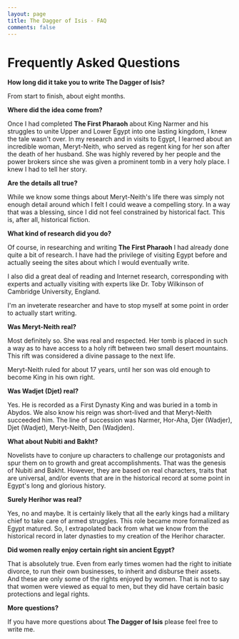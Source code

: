 ```yaml
---
layout: page
title: The Dagger of Isis - FAQ
comments: false
---
```

# Frequently Asked Questions

**How long did it take you to write The Dagger of Isis?**

From start to finish, about eight months.

**Where did the idea come from?**

Once I had completed **The First Pharaoh** about King Narmer and his struggles to unite Upper and Lower Egypt into one lasting kingdom, I knew the tale wasn't over. In my research and in visits to Egypt, I learned about an incredible woman, Meryt-Neith, who served as regent king for her son after the death of her husband. She was highly revered by her people and the power brokers since she was given a prominent tomb in a very holy place. I knew I had to tell her story.

**Are the details all true?**

While we know some things about Meryt-Neith's life there was simply not enough detail around which I felt I could weave a compelling story. In a way that was a blessing, since I did not feel constrained by historical fact. This is, after all, historical fiction. 

**What kind of research did you do?**

Of course, in researching and writing **The First Pharaoh** I had already done quite a bit of research. I have had the privilege of visiting Egypt before and actually seeing the sites about which I would eventually write. 

I also did a great deal of reading and Internet research, corresponding with experts and actually visiting with experts like Dr. Toby Wilkinson of Cambridge University, England. 

I'm an inveterate researcher and have to stop myself at some point in order to actually start writing.

**Was Meryt-Neith real?**

Most definitely so. She was real and respected. Her tomb is placed in such a way as to have access to a holy rift between two small desert mountains. This rift was considered a divine passage to the next life. 

Meryt-Neith ruled for about 17 years, until her son was old enough to become King in his own right. 

**Was Wadjet (Djet) real?**

Yes. He is recorded as a First Dynasty King and was buried in a tomb in Abydos. We also know his reign was short-lived and that Meryt-Neith succeeded him. The line of succession was Narmer, Hor-Aha, Djer (Wadjer), Djet (Wadjet), Meryt-Neith, Den (Wadjden). 

**What about Nubiti and Bakht?**

Novelists have to conjure up characters to challenge our protagonists and spur them on to growth and great accomplishments. That was the genesis of Nubiti and Bakht. However, they are based on real characters, traits that are universal, and/or events that are in the historical record at some point in Egypt's long and glorious history. 

**Surely Herihor was real?**

Yes, no and maybe. It is certainly likely that all the early kings had a military chief to take care of armed struggles. This role became more formalized as Egypt matured. So, I extrapolated back from what we know from the historical record in later dynasties to my creation of the Herihor character. 

**Did women really enjoy certain right sin ancient Egypt?**

That is absolutely true. Even from early times women had the right to initiate divorce, to run their own businesses, to inherit and disburse their assets. And these are only some of the rights enjoyed by women. That is not to say that women were viewed as equal to men, but they did have certain basic protections and legal rights. 


**More questions?**

If you have more questions about **The Dagger of Isis** please feel free to write me. 